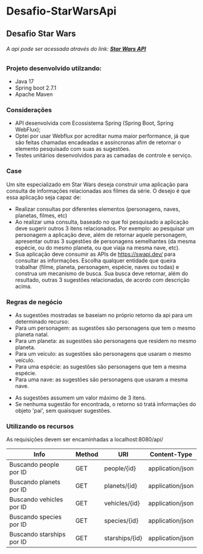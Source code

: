 # Desafio-StarWarsApi
## Desafio Star Wars  
###### A api pode ser acessada através do link: **[Star Wars API](http://ec2-18-231-100-177.sa-east-1.compute.amazonaws.com:8080/api)**
  
### Projeto desenvolvido utilzando:  
- Java 17  
- Spring boot 2.7.1 
- Apache Maven

### Considerações  
- API desenvolvida com Ecossistema Spring (Spring Boot, Spring WebFlux);
- Optei por usar Webflux por acreditar numa maior performance, já que são feitas chamadas encadeadas e assíncronas afim de retornar o elemento pesquisado com suas as sugestões.
- Testes unitários desenvolvidos para as camadas de controle e serviço.


### Case
Um site especializado em Star Wars deseja construir uma aplicação para consulta de 
informações relacionadas aos filmes da série. O desejo é que essa aplicação seja 
capaz de:
- Realizar consultas por diferentes elementos (personagens, naves, planetas, 
filmes, etc)
- Ao realizar uma consulta, baseado no que foi pesquisado a aplicação deve 
sugerir outros 3 itens relacionados. Por exemplo: ao pesquisar um personagem a 
aplicação deve, além de retornar aquele personagem, apresentar outras 3 
sugestões de personagens semelhantes (da mesma espécie, ou do mesmo 
planeta, ou que viaja na mesma nave, etc).
- Sua aplicação deve consumir as APIs de https://swapi.dev/ para consultar as 
informações. Escolha qualquer entidade que queira trabalhar (filme, planeta, 
personagem, espécie, naves ou todas) e construa um mecanismo de busca. Sua 
busca deve retornar, além do resultado, outras 3 sugestões relacionadas, de 
acordo com descrição acima.


### Regras de negócio
- As sugestões mostradas se baseiam no próprio retorno da api para um determinado recurso:
- Para um personagem: as sugestões são personagens que tem o mesmo planeta natal.  
- Para um planeta: as sugestões são personagens que residem no mesmo planeta.  
- Para um veículo: as sugestões são personagens que usaram o mesmo veículo.  
- Para uma espécie: as sugestões são personagens que tem a mesma espécie.  
- Para uma nave: as sugestões são personagens que usaram a mesma nave. 

* As sugestões assumem um valor máximo de 3 itens.
* Se nenhuma sugestão for encontrada, o retorno só tratá informações do objeto 'pai', sem quaisquer sugestões.


  
### Utilizando os recursos  
As requisições devem ser encaminhadas a localhost:8080/api/

| Info  | Method  | URI  | Content-Type |
|---|---|---|---|
| Buscando people por ID | GET | people/{id} | application/json  |
| Buscando planets por ID | GET | planets/{id} | application/json |
| Buscando vehicles por ID | GET | vehicles/{id} |  application/json |
| Buscando species por ID | GET | species/{id} | application/json |
| Buscando starships por ID | GET | starships/{id} | application/json |

  
  
 
